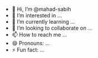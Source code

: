 - 👋 Hi, I’m @mahad-sabih
- 👀 I’m interested in ...
- 🌱 I’m currently learning ...
- 💞️ I’m looking to collaborate on ...
- 📫 How to reach me ...
- 😄 Pronouns: ...
- ⚡ Fun fact: ...

<!---
mahad-sabih/mahad-sabih is a ✨ special ✨ repository because its `README.md` (this file) appears on your GitHub profile.
You can click the Preview link to take a look at your changes.
--->
